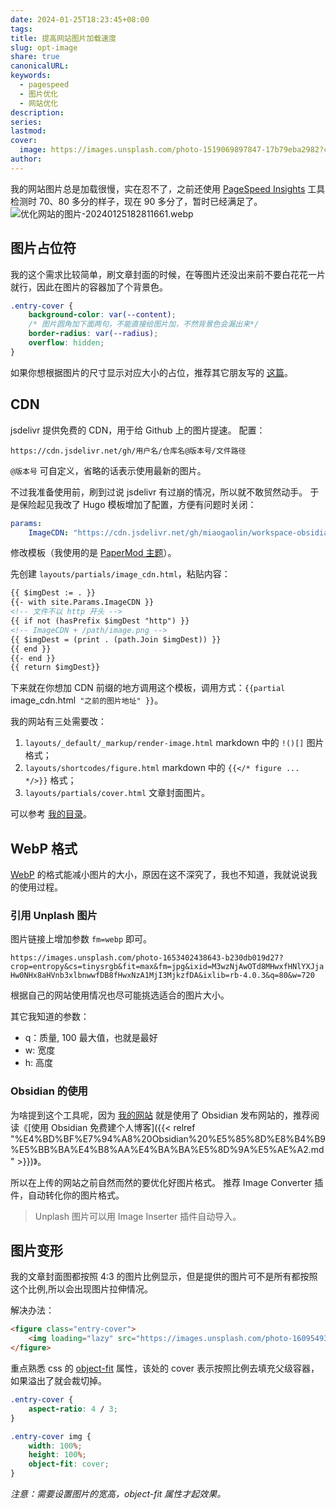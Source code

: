```yaml
---
date: 2024-01-25T18:23:45+08:00
tags: 
title: 提高网站图片加载速度
slug: opt-image
share: true
canonicalURL: 
keywords:
  - pagespeed
  - 图片优化
  - 网站优化
description: 
series: 
lastmod: 
cover:
  image: https://images.unsplash.com/photo-1519069897847-17b79eba2982?crop=entropy&cs=tinysrgb&fit=max&fm=webp&ixid=M3wzNjAwOTd8MHwxfHNlYXJjaHwxNTB8fHNwZWVkJTIwdXB8ZW58MHwwfHx8MTcwNjI1NjkzOHww&ixlib=rb-4.0.3&q=80&w=720
author: 
---
```



我的网站图片总是加载很慢，实在忍不了，之前还使用 [PageSpeed Insights](https://pagespeed.web.dev/analysis/https-printlove-cn/il2yhc9wqg?form_factor=mobile) 工具检测时 70、80 多分的样子，现在 90 多分了，暂时已经满足了。
![优化网站的图片-20240125182811661.webp](/images/%E4%BC%98%E5%8C%96%E7%BD%91%E7%AB%99%E7%9A%84%E5%9B%BE%E7%89%87-20240125182811661.webp)
## 图片占位符
我的这个需求比较简单，刷文章封面的时候，在等图片还没出来前不要白花花一片就行，因此在图片的容器加了个背景色。
```css
.entry-cover {
	background-color: var(--content);
	/* 图片圆角加下面两句，不能直接给图片加，不然背景色会漏出来*/
	border-radius: var(--radius);
	overflow: hidden;
}
```

如果你想根据图片的尺寸显示对应大小的占位，推荐其它朋友写的 [这篇](https://blog.dsrkafuu.net/post/2022/hugo-image-lazyload-and-placeholder/)。

## CDN
jsdelivr 提供免费的 CDN，用于给 Github 上的图片提速。
配置：
```
https://cdn.jsdelivr.net/gh/用户名/仓库名@版本号/文件路径
```
`@版本号` 可自定义，省略的话表示使用最新的图片。

不过我准备使用前，刷到过说 jsdelivr 有过崩的情况，所以就不敢贸然动手。
于是保险起见我改了 Hugo 模板增加了配置，方便有问题时关闭：
```yaml
params:
	ImageCDN: "https://cdn.jsdelivr.net/gh/miaogaolin/workspace-obsidian-publisher/static"
```

修改模板（我使用的是 [PaperMod 主题](https://github.com/adityatelange/hugo-PaperMod)）。

先创建 `layouts/partials/image_cdn.html`，粘贴内容：
```html
{{ $imgDest := . }}
{{- with site.Params.ImageCDN }}
<!-- 文件不以 http 开头 -->
{{ if not (hasPrefix $imgDest "http") }}
<!-- ImageCDN + /path/image.png -->
{{ $imgDest = (print . (path.Join $imgDest)) }}
{{ end }}
{{- end }}
{{ return $imgDest}}
```

下来就在你想加 CDN 前缀的地方调用这个模板，调用方式：`{{partial `image_cdn.html` "之前的图片地址" }}`。

我的网站有三处需要改：
1. `layouts/_default/_markup/render-image.html` markdown 中的 `!()[]` 图片格式；
2. `layouts/shortcodes/figure.html` markdown 中的 `{{</* figure ... */>}}` 格式；
3. `layouts/partials/cover.html` 文章封面图片。

可以参考 [我的目录](https://github.com/miaogaolin/workspace-obsidian-publisher)。
## WebP 格式
[WebP](https://zh.wikipedia.org/wiki/WebP) 的格式能减小图片的大小，原因在这不深究了，我也不知道，我就说说我的使用过程。

### 引用 Unplash 图片
图片链接上增加参数 `fm=webp` 即可。

`https://images.unsplash.com/photo-1653402438643-b230db019d27?crop=entropy&cs=tinysrgb&fit=max&fm=jpg&ixid=M3wzNjAwOTd8MHwxfHNlYXJjaHw0NHx8aHVnb3xlbnwwfDB8fHwxNzA1MjI3MjkzfDA&ixlib=rb-4.0.3&q=80&w=720`

根据自己的网站使用情况也尽可能挑选适合的图片大小。

其它我知道的参数：
- q：质量, 100 最大值，也就是最好
- w: 宽度
- h: 高度

### Obsidian 的使用

为啥提到这个工具呢，因为 [我的网站](https://printlove.cn) 就是使用了 Obsidian 发布网站的，推荐阅读《[使用 Obsidian 免费建个人博客]({{< relref "%E4%BD%BF%E7%94%A8%20Obsidian%20%E5%85%8D%E8%B4%B9%E5%BB%BA%E4%B8%AA%E4%BA%BA%E5%8D%9A%E5%AE%A2.md" >}})》。

所以在上传的网站之前自然而然的要优化好图片格式。
推荐 Image Converter 插件，自动转化你的图片格式。
> Unplash 图片可以用 Image Inserter 插件自动导入。
## 图片变形
我的文章封面图都按照 4:3 的图片比例显示，但是提供的图片可不是所有都按照这个比例,所以会出现图片拉伸情况。

解决办法：

```html
<figure class="entry-cover">
	<img loading="lazy" src="https://images.unsplash.com/photo-1609549389631-a9edc6138b6a?crop=entropy&amp;cs=tinysrgb&amp;fit=max&amp;fm=webp&amp;ixid=M3wzNjAwOTd8MHwxfHNlYXJjaHw2fHxodWFzaGFufGVufDB8MHx8fDE3MDUxMjAxMjJ8MA&amp;ixlib=rb-4.0.3&amp;q=80&amp;w=720" alt="">
</figure>
```

重点熟悉 css 的 [object-fit](https://developer.mozilla.org/en-US/docs/Web/CSS/object-fit) 属性，该处的 cover 表示按照比例去填充父级容器，如果溢出了就会裁切掉。
```css
.entry-cover {
	aspect-ratio: 4 / 3;
}

.entry-cover img {
	width: 100%;
	height: 100%;
	object-fit: cover;
}
```
*注意：需要设置图片的宽高，object-fit 属性才起效果。*

